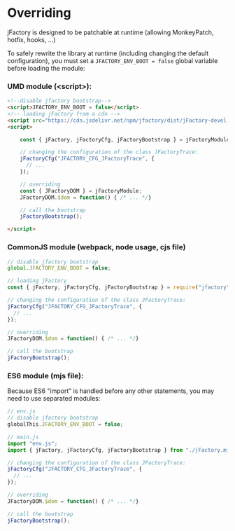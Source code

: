 # Overriding

jFactory is designed to be patchable at runtime (allowing MonkeyPatch, hotfix, hooks, ...)

To safely rewrite the library at runtime (including changing the default configuration),
you must set a `JFACTORY_ENV_BOOT = false` global variable before loading the module:

### UMD module (\<script\>):

```html
<!--disable jfactory bootstrap-->
<script>JFACTORY_ENV_BOOT = false</script>
<!-- loading jFactory from a cdn -->
<script src="https://cdn.jsdelivr.net/npm/jfactory/dist/jFactory-devel.umd.js"></script>
<script>

    const { jFactory, jFactoryCfg, jFactoryBootstrap } = jFactoryModule;

    // changing the configuration of the class JFactoryTrace:
    jFactoryCfg("JFACTORY_CFG_JFactoryTrace", {
      // ...
    });

    // overriding
    const { JFactoryDOM } = jFactoryModule;
    JFactoryDOM.$dom = function() { /* ... */}

    // call the bootstrap
    jFactoryBootstrap();

</script>
```

### CommonJS module (webpack, node usage, cjs file)

```javascript
// disable jfactory bootstrap
global.JFACTORY_ENV_BOOT = false;

// loading jFactory 
const { jFactory, jFactoryCfg, jFactoryBootstrap } = require("jfactory");

// changing the configuration of the class JFactoryTrace:
jFactoryCfg("JFACTORY_CFG_JFactoryTrace", {
  // ...
});

// overriding
JFactoryDOM.$dom = function() { /* ... */}

// call the bootstrap
jFactoryBootstrap();
```
### ES6 module (mjs file):

Because ES6 "import" is handled before any other statements, you may need to use separated modules:

```javascript
// env.js
// disable jfactory bootstrap
globalThis.JFACTORY_ENV_BOOT = false;
```

```javascript
// main.js
import "env.js";
import { jFactory, jFactoryCfg, jFactoryBootstrap } from "./jFactory.mjs.js";

// changing the configuration of the class JFactoryTrace:
jFactoryCfg("JFACTORY_CFG_JFactoryTrace", {
  // ...
});

// overriding
JFactoryDOM.$dom = function() { /* ... */}

// call the bootstrap
jFactoryBootstrap();
````